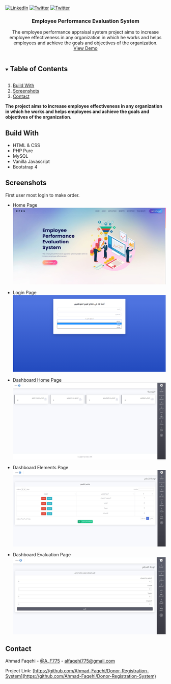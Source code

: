 


[![LinkedIn][linkedin-shield]][linkedin-url]
[![Twitter][twitter-shield]][twittwe-url]
[![Twitter][github-shield]][github-url]



<!-- PROJECT LOGO -->
<p align="center">

  <h3 align="center"> Employee Performance Evaluation System </h3>

  <p align="center">
The employee performance appraisal system project aims
to increase employee effectiveness in any organization in 
which he works and helps employees and achieve the goals 
and objectives of the organization.
    <br />
    <a href="https://projects.iahmad.info/EPES">View Demo</a>
  </p>
</p>    



<!-- TABLE OF CONTENTS -->
<details open="open">
  <summary><h2 style="display: inline-block">Table of Contents</h2></summary>
  <ol>
    <li>
      <a href="#build-with">Build With</a>
    </li>
    <li><a href="#usage">Screenshots</a></li>
    <li><a href="#contact">Contact</a></li>
  </ol>
</details>



**The project aims
  to increase employee effectiveness in any organization in 
  which he works and helps employees and achieve the goals 
  and objectives of the organization.**
<Br>
<!-- Build With -->
## Build With
* []() HTML & CSS
* []() PHP Pure
* []() MySQL
* []() Vanilla Javascript
* []() Bootstrap 4



<!-- USAGE EXAMPLES -->
## Screenshots
First user most login to make order.


* []() Home Page <br>
![Screen Shot](Screenshot/1.jpg)

* []() Login Page <br>
![Screen Shot](Screenshot/2.png)

* []() Dashboard Home Page <br>
![Screen Shot](Screenshot/3.jpg)

* []() Dashboard Elements Page <br>
![Screen Shot](Screenshot/4.jpg)

* []() Dashboard Evaluation Page <br>
![Screen Shot](Screenshot/5.jpg)



<!-- CONTACT -->
## Contact

Ahmad Faqehi - [@A_F775](https://twitter.com/A_F775) - alfaqehi775@gmail.com

Project Link: [https://github.com/Ahmad-Faqehi/Donor-Registration-System](https://github.com/Ahmad-Faqehi/Donor-Registration-System)


<!-- MARKDOWN LINKS & IMAGES -->
<!-- https://www.markdownguide.org/basic-syntax/#reference-style-links -->
[linkedin-shield]: https://img.shields.io/badge/-LinkedIn-black.svg?style=for-the-badge&logo=linkedin&colorB=555
[linkedin-url]: https://linkedin.com/in/ahmad-faqehi
[twitter-shield]: https://img.shields.io/badge/-twitter-black.svg?style=for-the-badge&logo=twitter&colorB=555
[twittwe-url]: https://twitter.com/A_F775
[github-shield]: https://img.shields.io/badge/-github-black.svg?style=for-the-badge&logo=github&colorB=555
[github-url]: https://github.com/Ahmad-Faqehi

